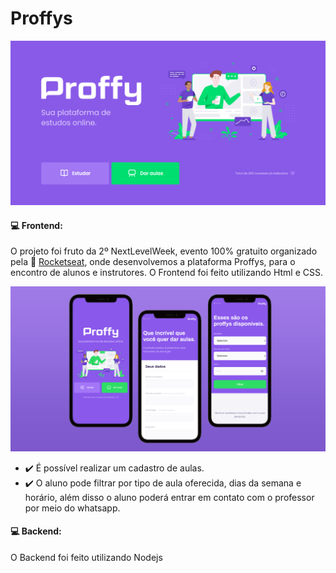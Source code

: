 # Proffys

![](headme_images/img2.jpg)

#### :computer: Frontend:
O projeto foi fruto da 2º NextLevelWeek, evento 100% gratuito organizado pela :rocket: [Rocketseat](https://github.com/Rocketseat), onde desenvolvemos a plataforma Proffys, para o encontro de alunos e instrutores. O Frontend foi feito utilizando Html e CSS.

![](headme_images/img1.jpg)

* :heavy_check_mark: É possível realizar um cadastro de aulas.
* :heavy_check_mark: O aluno pode filtrar por tipo de aula oferecida, dias da semana e horário, além disso o aluno poderá entrar em contato com o professor por meio do whatsapp.

#### :computer: Backend:
O Backend foi feito utilizando Nodejs


